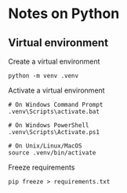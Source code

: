 # Notes on Python

## Virtual environment

Create a virtual environment
```shell
python -m venv .venv
```

Activate a virtual environment

```shell
# On Windows Command Prompt
.venv\Scripts\activate.bat

# On Windows PowerShell
.venv\Scripts\Activate.ps1

# On Unix/Linux/MacOS
source .venv/bin/activate
```

Freeze requirements

```shell
pip freeze > requirements.txt
```